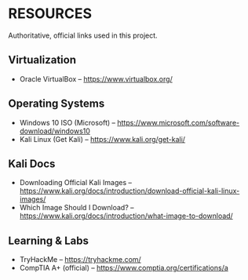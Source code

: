 # RESOURCES

Authoritative, official links used in this project.

## Virtualization
- Oracle VirtualBox – https://www.virtualbox.org/

## Operating Systems
- Windows 10 ISO (Microsoft) – https://www.microsoft.com/software-download/windows10
- Kali Linux (Get Kali) – https://www.kali.org/get-kali/

## Kali Docs
- Downloading Official Kali Images – https://www.kali.org/docs/introduction/download-official-kali-linux-images/
- Which Image Should I Download? – https://www.kali.org/docs/introduction/what-image-to-download/

## Learning & Labs
- TryHackMe – https://tryhackme.com/
- CompTIA A+ (official) – https://www.comptia.org/certifications/a
